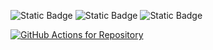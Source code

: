 ![Static Badge](https://img.shields.io/badge/Language-Python-Green)
![Static Badge](https://img.shields.io/badge/Licencse-Apache2.0-blue)
![Static Badge](https://img.shields.io/badge/Platform-Linux-red)

[![GitHub Actions for Repository](https://github.com/S25-CSC510-Group10/Repository1/actions/workflows/main.yml/badge.svg)](https://github.com/S25-CSC510-Group10/Repository1/actions/workflows/main.yml)
